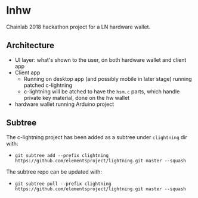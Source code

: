 # lnhw

Chainlab 2018 hackathon project for a LN hardware wallet.

## Architecture

- UI layer: what's shown to the user, on both hardware wallet and client app
- Client app
  - Running on desktop app (and possibly mobile in later stage) running patched c-lightning
  - c-lightning will be atched to have the `hsm.c` parts, which handle private key material, done on the hw wallet
- hardware wallet running Arduino project

## Subtree

The c-lightning project has been added as a subtree under `clightning` dir with:

* `git subtree add --prefix clightning https://github.com/elementsproject/lightning.git master --squash`

The subtree repo can be updated with:

* `git subtree pull --prefix clightning https://github.com/elementsproject/lightning.git master --squash`

